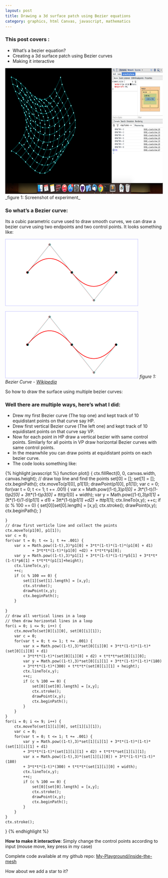 ```yaml
---
layout: post
title: Drawing a 3d surface patch using Bezier equations
category: graphics, html Canvas, javascript, mathematics
---
```


### This post covers :

 - What’s a bezier equation?
 - Creating a 3d surface patch using Bezier curves
 - Making it interactive

<img src="../images/Screen-Shot-2014-11-17-at-11.27.12-am.png.jpg" alt="Screenshot" height=400>
_figure 1: Screenshot of experiment_

### So what’s a Bezier curve:

Its a cubic parametric curve used to draw smooth curves, we can draw a bezier curve using two endpoints and two control points. It looks something like:

<img src="../images/quad01.png" alt="bezier curve">

![bezier curve](../images/quad01.png)
_figure 1: Bezier Curve - [Wikipedia](http://en.wikipedia.org/wiki/B%C3%A9zier_curve)_

So how to draw the surface using multiple bezier curves:

### Well there are multiple ways, here’s what I did:

 - Drew my first Bezier curve (The top one) and kept track of 10 equidistant points on that curve say HP.
 - Drew first vertical Bezier curve (The left one) and kept track of 10 equidistant points on that curve say VP.
 - Now for each point in HP draw a vertical bezier with same control points. Similarly for all points in VP draw horizontal Bezier curves with same control points.
 - In the meanwhile you can draw points at equidistant points on each bezier curve.
 - The code looks something like:

{% highlight javascript %}
function plot() {
    ctx.fillRect(0, 0, canvas.width, canvas.height);
    // draw top line and find the points
    set[0] = [];
    set[1] = [];
    ctx.beginPath();
    ctx.moveTo(p1[0], p1[1]);
    drawPoint(p1[0], p1[1]);
    var c = 0;
    for(var t = 0; t <= 1; t += .001) {
        var x = Math.pow((1-t),3)*p1[0] + 3*t*(1-t)*(1-t)*p2[0] + 3*t*t*(1-t)*p3[0] + t*t*t*(p1[0] + width);
        var y = Math.pow((1-t),3)*p1[1] + 3*t*(1-t)*(1-t)*(p1[1] + d1)
                + 3*t*t*(1-t)*(p1[1] +d2) + t*t*t*p1[1];
        ctx.lineTo(x,y);
        ++c;
        if (c % 100 == 0) {
            set[0][set[0].length] = [x,y];
            ctx.stroke();
            drawPoint(x,y);
            ctx.beginPath();
        }
        
    }
    // draw first verticle line and collect the points 
    ctx.moveTo(p1[0], p1[1]);
    var c = 0;
    for(var t = 0; t <= 1; t += .001) {
        var x = Math.pow((1-t),3)*p1[0] + 3*t*(1-t)*(1-t)*(p1[0] + d1)
                + 3*t*t*(1-t)*(p1[0] +d2) + t*t*t*p1[0];
        var y = Math.pow((1-t),3)*p1[1] + 3*t*(1-t)*(1-t)*p5[1] + 3*t*t*(1-t)*p6[1] + t*t*t*(p1[1]+height);
        ctx.lineTo(x,y);
        ++c;
        if (c % 100 == 0) {
            set[1][set[1].length] = [x,y];
            ctx.stroke();
            drawPoint(x,y);
            ctx.beginPath();
        }
        
    }
    // draw all vertical lines in a loop
    // then draw horizontal lines in a loop
    for(i = 0; i <= 9; i++) {
        ctx.moveTo(set[0][i][0], set[0][i][1]);
        var c = 0;
        for(var t = 0; t <= 1; t += .001) {
            var x = Math.pow((1-t),3)*set[0][i][0] + 3*t*(1-t)*(1-t)*(set[0][i][0] + d1)
            + 3*t*t*(1-t)*(set[0][i][0] + d2) + t*t*t*set[0][i][0];
            var y = Math.pow((1-t),3)*set[0][i][1] + 3*t*(1-t)*(1-t)*(180)
            + 3*t*t*(1-t)*(300) + t*t*t*(set[0][i][1] + height);
            ctx.lineTo(x,y);
            ++c;
            if (c % 100 == 0) {
                set[0][set[0].length] = [x,y];
                ctx.stroke();
                drawPoint(x,y);
                ctx.beginPath();
            }
        }
    }
    for(i = 0; i <= 9; i++) {
        ctx.moveTo(set[1][i][0], set[1][i][1]);
        var c = 0;
        for(var t = 0; t <= 1; t += .001) {
            var y = Math.pow((1-t),3)*set[1][i][1] + 3*t*(1-t)*(1-t)*(set[1][i][1] + d1)
            + 3*t*t*(1-t)*(set[1][i][1] + d2) + t*t*t*set[1][i][1];
            var x = Math.pow((1-t),3)*(set[1][i][0]) + 3*t*(1-t)*(1-t)*(180)
            + 3*t*t*(1-t)*(300) + t*t*t*(set[1][i][0] + width);
            ctx.lineTo(x,y);
            ++c;
            if (c % 100 == 0) {
                set[0][set[0].length] = [x,y];
                ctx.stroke();
                drawPoint(x,y);
                ctx.beginPath();
            }
        }
    }
    ctx.stroke();
}
{% endhighlight %}

**How to make it interactive**: Simply change the control points according to input (mouse move, key press in my case)

Complete code available at my github repo: [My-Playground/inside-the-mesh](https://github.com/mebjas/my-playground/blob/master/is%20inside%20the%20mesh%3F/cloath.htm)

How about we add a star to it?
